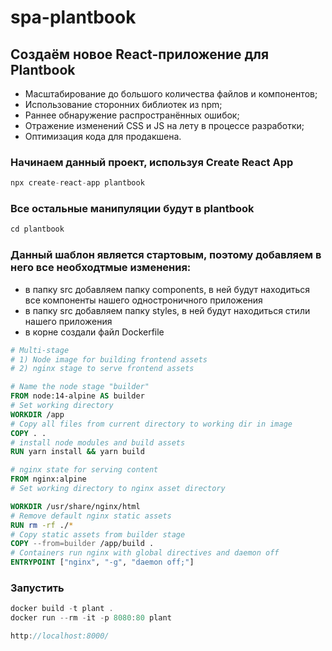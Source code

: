 # spa-plantbook
## Создаём новое React-приложение для Plantbook
- Масштабирование до большого количества файлов и компонентов;
- Использование сторонних библиотек из npm;
- Раннее обнаружение распространённых ошибок;
- Отражение изменений CSS и JS на лету в процессе разработки;
- Оптимизация кода для продакшена.

### Начинаем данный проект, используя Create React App
```jsx
npx create-react-app plantbook
```
### Все остальные манипуляции будут в plantbook
```jsx
cd plantbook
```
### Данный шаблон является стартовым, поэтому добавляем в него все необходтмые изменения:
- в папку src добавляем папку components, в ней будут находиться все компоненты нашего одностроничного приложения
- в папку src добавляем папку styles, в ней будут находиться стили нашего приложения
- в корне создали файл Dockerfile
```dockerfile
# Multi-stage
# 1) Node image for building frontend assets
# 2) nginx stage to serve frontend assets

# Name the node stage "builder"
FROM node:14-alpine AS builder
# Set working directory
WORKDIR /app
# Copy all files from current directory to working dir in image
COPY . .
# install node modules and build assets
RUN yarn install && yarn build

# nginx state for serving content
FROM nginx:alpine
# Set working directory to nginx asset directory

WORKDIR /usr/share/nginx/html
# Remove default nginx static assets
RUN rm -rf ./*
# Copy static assets from builder stage
COPY --from=builder /app/build .
# Containers run nginx with global directives and daemon off
ENTRYPOINT ["nginx", "-g", "daemon off;"]

```
### Запустить 
```js
docker build -t plant .
docker run --rm -it -p 8080:80 plant

http://localhost:8000/
```